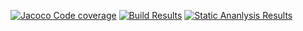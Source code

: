[![Jacoco Code coverage](https://github.com/EspertiEnrico/Assignment2/actions/workflows/codecoverage.yml/badge.svg)](https://github.com/EspertiEnrico/Assignment2/actions/workflows/codecoverage.yml)
[![Build Results](https://github.com/EspertiEnrico/Assignment2/actions/workflows/maven.yml/badge.svg)](https://github.com/EspertiEnrico/Assignment2/actions/workflows/maven.yml)
[![Static Ananlysis Results](https://github.com/EspertiEnrico/Assignment2/actions/workflows/checkstyle.yml/badge.svg)](https://github.com/EspertiEnrico/Assignment2/actions/workflows/checkstyle.yml)
